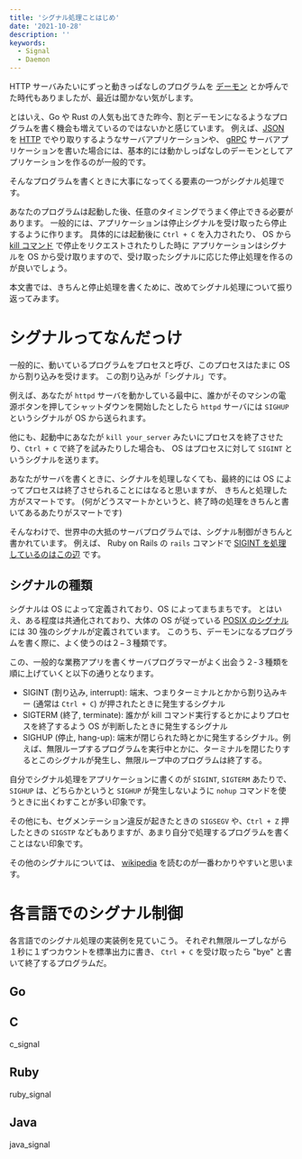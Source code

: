 ```yaml
---
title: 'シグナル処理ことはじめ'
date: '2021-10-28'
description: ''
keywords:
  - Signal
  - Daemon
---
```


HTTP サーバみたいにずっと動きっぱなしのプログラムを
[デーモン](https://ja.wikipedia.org/wiki/%E3%83%87%E3%83%BC%E3%83%A2%E3%83%B3)
とか呼んでた時代もありましたが、最近は聞かない気がします。

とはいえ、Go や Rust の人気も出てきた昨今、割とデーモンになるようなプログラムを書く機会も増えているのではないかと感じています。
例えば、[JSON](https://www.json.org/json-ja.html) を [HTTP](https://datatracker.ietf.org/doc/html/rfc7230) でやり取りするようなサーバアプリケーションや、
[gRPC](https://grpc.io/) サーバアプリケーションを書いた場合には、基本的には動かしっぱなしのデーモンとしてアプリケーションを作るのが一般的です。

そんなプログラムを書くときに大事になってくる要素の一つがシグナル処理です。

あなたのプログラムは起動した後、任意のタイミングでうまく停止できる必要があります。
一般的には、アプリケーションは停止シグナルを受け取ったら停止するように作ります。
具体的には起動後に `Ctrl + C` を入力されたり、 OS から [kill コマンド](https://linuxjm.osdn.jp/html/LDP_man-pages/man2/kill.2.html) で停止をリクエストされたりした時に
アプリケーションはシグナルを OS から受け取りますので、受け取ったシグナルに応じた停止処理を作るのが良いでしょう。

本文書では、きちんと停止処理を書くために、改めてシグナル処理について振り返ってみます。

# シグナルってなんだっけ

一般的に、動いているプログラムをプロセスと呼び、このプロセスはたまに OS から割り込みを受けます。
この割り込みが「シグナル」です。

例えば、あなたが `httpd` サーバを動かしている最中に、誰かがそのマシンの電源ボタンを押してシャットダウンを開始したとしたら
`httpd` サーバには `SIGHUP` というシグナルが OS から送られます。

他にも、起動中にあなたが `kill your_server` みたいにプロセスを終了させたり、`Ctrl + C` で終了を試みたりした場合も、
OS はプロセスに対して `SIGINT` というシグナルを送ります。

あなたがサーバを書くときに、シグナルを処理しなくても、最終的には OS によってプロセスは終了させられることにはなると思いますが、
きちんと処理した方がスマートです。
(何がどうスマートかというと、終了時の処理をきちんと書いてあるあたりがスマートです)

そんなわけで、世界中の大抵のサーバプログラムでは、シグナル制御がきちんと書かれています。
例えば、 Ruby on Rails の `rails` コマンドで
[SIGINT を処理しているのはこの辺](https://github.com/rails/rails/blob/v6.0.0/railties/lib/rails/cli.rb#L10)
です。

## シグナルの種類

シグナルは OS によって定義されており、OS によってまちまちです。
とはいえ、ある程度は共通化されており、大体の OS が従っている [POSIX のシグナル](https://en.wikipedia.org/wiki/Signal_(IPC)#POSIX_signals) には 30 強のシグナルが定義されています。
このうち、デーモンになるプログラムを書く際に、よく使うのは２−３種類です。

この、一般的な業務アプリを書くサーバプログラマーがよく出会う２-３種類を順に上げていくと以下の通りとなります。

* SIGINT (割り込み, interrupt): 端末、つまりターミナルとかから割り込みキー (通常は `Ctrl + C`) が押されたときに発生するシグナル
* SIGTERM (終了, terminate): 誰かが kill コマンド実行するとかによりプロセスを終了するよう OS が判断したときに発生するシグナル
* SIGHUP (停止, hang-up): 端末が閉じられた時とかに発生するシグナル。例えば、無限ループするプログラムを実行中とかに、ターミナルを閉じたりするとこのシグナルが発生し、無限ループ中のプログラムは終了する。

自分でシグナル処理をアプリケーションに書くのが `SIGINT`, `SIGTERM` あたりで、 `SIGHUP` は、どちらかというと `SIGHUP` が発生しないように `nohup` コマンドを使うときに出くわすことが多い印象です。

その他にも、セグメンテーション違反が起きたときの `SIGSEGV` や、`Ctrl + Z` 押したときの `SIGSTP` などもありますが、あまり自分で処理するプログラムを書くことはない印象です。

その他のシグナルについては、 [wikipedia](https://ja.wikipedia.org/wiki/%E3%82%B7%E3%82%B0%E3%83%8A%E3%83%AB_(Unix)) を読むのが一番わかりやすいと思います。

# 各言語でのシグナル制御

各言語でのシグナル処理の実装例を見ていこう。
それぞれ無限ループしながら１秒に１ずつカウントを標準出力に書き、 `Ctrl + C` を受け取ったら "bye" と書いて終了するプログラムだ。

## Go


## C

c_signal

## Ruby

ruby_signal

## Java

java_signal

